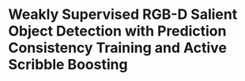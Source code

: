 # Weakly Supervised RGB-D Salient Object Detection with Prediction Consistency Training and Active Scribble Boosting
